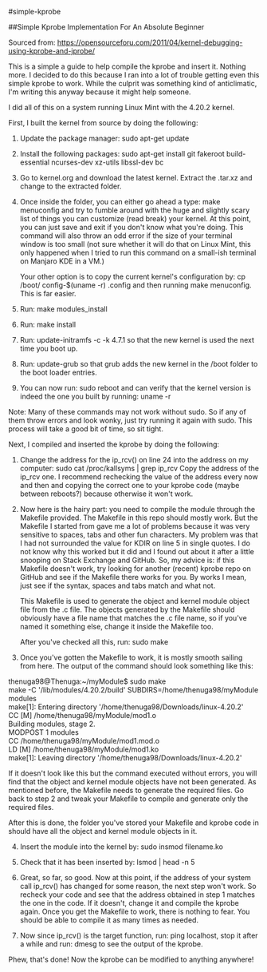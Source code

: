 #simple-kprobe

##Simple Kprobe Implementation For An Absolute Beginner 

Sourced from: https://opensourceforu.com/2011/04/kernel-debugging-using-kprobe-and-jprobe/

This is a simple a guide to help compile the kprobe and insert it. Nothing more. I decided to do this because I ran into a lot of trouble getting even this simple kprobe to work. While the culprit was something kind of anticlimatic, I'm writing this anyway because it might help someone. 

I did all of this on a system running Linux Mint with the 4.20.2 kernel. 

First, I built the kernel from source by doing the following:

1. Update the package manager: sudo apt-get update

2. Install the following packages: sudo apt-get install git fakeroot build-essential ncurses-dev xz-utils libssl-dev bc

3. Go to kernel.org and download the latest kernel. Extract the .tar.xz and change to the extracted folder.

4. Once inside the folder, you can either go ahead a type: make menuconfig 
and try to fumble around with the huge and slightly scary list of things you can customize (read break) your kernel. At this point, you can just save and exit if you don't know what you're doing. This command will also throw an odd error if the size of your terminal window is too small (not sure whether it will do that on Linux Mint, this only happened when I tried to run this command on a small-ish terminal on Manjaro KDE in a VM.)

   Your other option is to copy the current kernel's configuration by: cp /boot/ config-$(uname -r) .config and then running make menuconfig. This is far easier.

5. Run: make modules_install

6. Run: make install

7. Run: update-initramfs -c -k 4.7.1 so that the new kernel is used the next time you boot up.

8. Run: update-grub so that grub adds the new kernel in the /boot folder to the boot loader entries.

9. You can now run: sudo reboot and can verify that the kernel version is indeed the one you built by running: uname -r

Note: Many of these commands may not work without sudo. So if any of them throw errors and look wonky, just try running it again with sudo. 
This process will take a good bit of time, so sit tight. 

Next, I compiled and inserted the kprobe by doing the following:

1. Change the address for the ip_rcv() on line 24 into the address on my computer: sudo cat /proc/kallsyms | grep ip_rcv 
Copy the address of the ip_rcv one. I recommend rechecking the value of the address every now and then and copying the correct one to your kprobe code (maybe between reboots?) because otherwise it won't work. 

2. Now here is the hairy part: you need to compile the module through the Makefile provided. The Makefile in this repo should mostly work. But the Makefile I started from gave me a lot of problems because it was very sensitive to spaces, tabs and other fun characters. My problem was that I had not surrounded the value for KDIR on line 5 in single quotes. I do not know why this worked but it did and I found out about it after a little snooping on Stack Exchange and GitHub. So, my advice is: if this Makefile doesn't work, try looking for another (recent) kprobe repo on GitHub and see if the Makefile there works for you. By works I mean, just see if the syntax, spaces and tabs match and what not. 

   This Makefile is used to generate the object and kernel module object file from the .c file. The objects generated by the Makefile should obviously have a file name  that matches the .c file name, so if you've named it something else, change it inside the Makefile too.

   After you've checked all this, run: sudo make
3. Once you've gotten the Makefile to work, it is mostly smooth sailing from here. The output of the command should look something like this:

thenuga98@Thenuga:~/myModule$ sudo make  
make -C '/lib/modules/4.20.2/build' SUBDIRS=/home/thenuga98/myModule modules  
make[1]: Entering directory '/home/thenuga98/Downloads/linux-4.20.2'  
  CC [M]  /home/thenuga98/myModule/mod1.o  
  Building modules, stage 2.  
  MODPOST 1 modules  
  CC      /home/thenuga98/myModule/mod1.mod.o  
  LD [M]  /home/thenuga98/myModule/mod1.ko  
make[1]: Leaving directory '/home/thenuga98/Downloads/linux-4.20.2'  

  If it doesn't look like this but the command executed without errors, you will find that the object and kernel module objects have not been generated. As mentioned    before, the Makefile needs to generate the required files. Go back to step 2 and tweak your Makefile to compile and generate only the required files.

  After this is done, the folder you've stored your Makefile and kprobe code in should have all the object and kernel module objects in it. 

4. Insert the module into the kernel by: sudo insmod filename.ko

5. Check that it has been inserted by: lsmod | head -n 5

6. Great, so far, so good. Now at this point, if the address of your system call ip_rcv() has changed for some reason, the next step won't work. So recheck your code and see that the address obtained in step 1 matches the one in the code. If it doesn't, change it and compile the kprobe again. Once you get the Makefile to work, there is nothing to fear. You should be able to compile it as many times as needed.

7. Now since ip_rcv() is the target function, run: ping localhost, stop it after a while and run: dmesg to see the output of the kprobe.

Phew, that's done! Now the kprobe can be modified to anything anywhere! 
